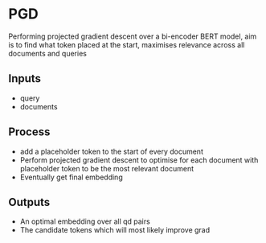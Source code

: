 
# PGD 

Performing projected gradient descent over a bi-encoder BERT model, aim is to find what token placed at the start, maximises relevance across all documents and queries 

## Inputs
* query 
* documents

## Process
* add a placeholder token to the start of every document
* Perform projected gradient descent to optimise for each document with placeholder token to be the most relevant document
* Eventually get final embedding

## Outputs
* An optimal embedding over all qd pairs
* The candidate tokens which will most likely improve grad
